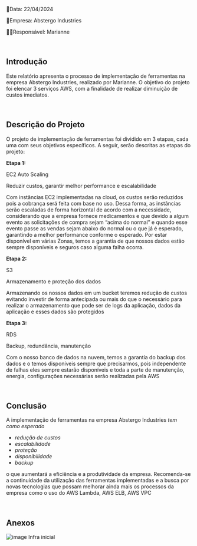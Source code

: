 📅Data: 22/04/2024

🏢Empresa: Abstergo Industries 

👩‍💻Responsável: Marianne

<br>

## Introdução

Este relatório apresenta o processo de implementação de ferramentas na empresa Abstergo Industries, realizado por Marianne. O objetivo do projeto foi elencar 3 serviços AWS, com a finalidade de realizar diminuição de custos imediatos.

<br>

## Descrição do Projeto

O projeto de implementação de ferramentas foi dividido em 3 etapas, cada uma com seus objetivos específicos. A seguir, serão descritas as etapas do projeto:

**Etapa 1:** 

EC2 Auto Scaling

Reduzir custos, garantir melhor performance e escalabilidade

Com instâncias EC2 implementadas na cloud, os custos serão reduzidos pois a cobrança será feita com base no uso. Dessa forma, as instâncias serão escaladas de forma horizontal de acordo com a necessidade, considerando que a empresa fornece medicamentos e que devido a algum evento as solicitações de compra sejam “acima do normal” e quando esse evento passe as vendas sejam abaixo do normal ou o que já é esperado, garantindo a melhor performance conforme o esperado. Por estar disponível em várias Zonas, temos a garantia de que nossos dados estão sempre disponíveis e seguros caso alguma falha ocorra.

**Etapa 2:** 

S3

Armazenamento e proteção dos dados

Armazenando os nossos dados em um bucket teremos redução de custos evitando investir de forma antecipada ou mais do que o necessário para realizar o armazenamento que pode ser de logs da aplicação, dados da aplicação e esses dados são protegidos 

**Etapa 3:** 

RDS

Backup, redundância, manutenção

Com o nosso banco de dados na nuvem, temos a garantia do backup dos dados e o temos disponíveis sempre que precisarmos, pois independente de falhas eles sempre estarão disponíveis e toda a parte de manutenção, energia, configurações necessárias serão realizadas pela AWS

<br>

## Conclusão

A implementação de ferramentas na empresa Abstergo Industries *tem como esperado*

- *redução de custos*
- *escalabilidade*
- *proteção*
- *disponibilidade*
- *backup*

o que aumentará a eficiência e a produtividade da empresa. Recomenda-se a continuidade da utilização das ferramentas implementadas e a busca por novas tecnologias que possam melhorar ainda mais os processos da empresa como o uso do AWS Lambda, AWS ELB, AWS VPC

<br>

## Anexos

![image](https://github.com/mariannef14/desafio-dio-reducao-dos-custos-em-farmacias-com-aws/assets/70807687/9ff9aaad-3da8-43ca-bf56-e7237decdfa3)
 Infra inicial

